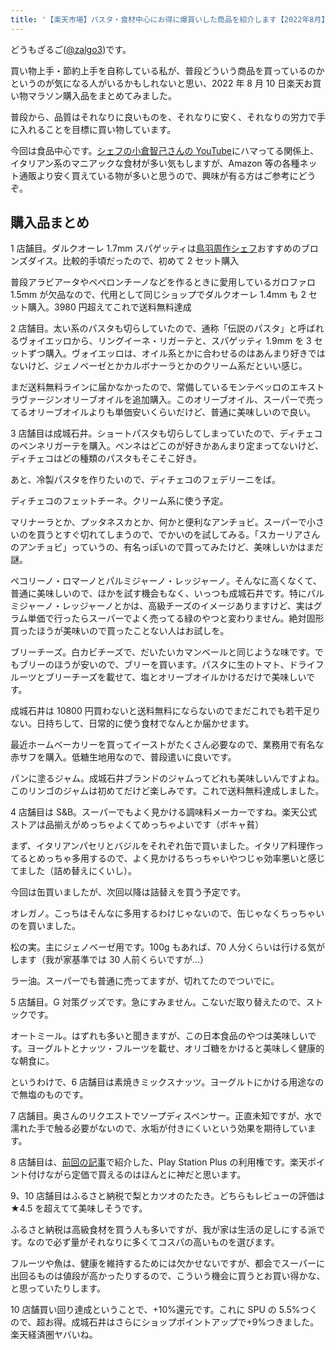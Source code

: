 ```yaml
---
title: '【楽天市場】パスタ・食材中心にお得に爆買いした商品を紹介します【2022年8月】'
---
```


どうもざるご([@zalgo3](https://twitter.com/zalgo3))です。

買い物上手・節約上手を自称している私が、普段どういう商品を買っているのかというのが気になる人がいるかもしれないと思い、2022 年 8 月 10 日楽天お買い物マラソン購入品をまとめてみました。

普段から、品質はそれなりに良いものを、それなりに安く、それなりの労力で手に入れることを目標に買い物しています。

今回は食品中心です。[シェフの小倉智己さんの YouTube](https://www.youtube.com/channel/UCb8BrSXphiuGShym5dhdkwA)にハマってる関係上、イタリアン系のマニアックな食材が多い気もしますが、Amazon 等の各種ネット通販より安く買えている物が多いと思うので、興味が有る方はご参考にどうぞ。

## 購入品まとめ

1 店舗目。ダルクオーレ 1.7mm スパゲッティは[鳥羽周作シェフ](https://www.youtube.com/channel/UC1_eNNjFjV8Cp6QlxbOAnjA)おすすめのブロンズダイス。比較的手頃だったので、初めて 2 セット購入

<Affiliates rakutenItemCode="toscana:10130178" query="スパゲッティ 1.7mm ダル クオーレ" />

普段アラビアータやペペロンチーノなどを作るときに愛用しているガロファロ 1.5mm が欠品なので、代用として同じショップでダルクオーレ 1.4mm も 2 セット購入。3980 円超えてこれで送料無料達成

<Affiliates rakutenItemCode="toscana:10130177" query="スパゲッティーニ 1.4mm ダル クオーレ" />

2 店舗目。太い系のパスタも切らしていたので、通称「伝説のパスタ」と呼ばれるヴォイエッロから、リングイーネ・リガーテと、スパゲッティ 1.9mm を 3 セットずつ購入。ヴォイエッロは、オイル系とかに合わせるのはあんまり好きではないけど、ジェノベーゼとかカルボナーラとかのクリーム系だといい感じ。

<Affiliates rakutenItemCode="ledled:10025225" query="ヴォイエッロ リングイーネ リガーテ " />

<Affiliates rakutenItemCode="ledled:10025223" query=" ヴォイエッロ スパゲッティ 1.92mm" />

まだ送料無料ラインに届かなかったので、常備しているモンテベッロのエキストラヴァージンオリーブオイルを追加購入。このオリーブオイル、スーパーで売ってるオリーブオイルよりも単価安いくらいだけど、普通に美味しいので良い。

<Affiliates rakutenItemCode="ledled:10015898" query=" モンテベッロ エキストラ ヴァージン オリーブオイル" />

3 店舗目は成城石井。ショートパスタも切らしてしまっていたので、ディチェコのペンネリガーテを購入。ペンネはどこのが好きかあんまり定まってないけど、ディチェコはどの種類のパスタもそこそこ好き。

<Affiliates rakutenItemCode="seijoishii:10040077" query="ディチェコ ペンネリガーテ" />

あと、冷製パスタを作りたいので、ディチェコのフェデリーニをば。

<Affiliates rakutenItemCode="seijoishii:10066936" query="【楽天市場】ディチェコ #10 フェデリーニ 1.4mm 500g×6 個：成城石井酒販 楽天市場店" />

ディチェコのフェットチーネ。クリーム系に使う予定。

<Affiliates rakutenItemCode="seijoishii:10066946" query="【楽天市場】ディチェコ ＃303 フェットチーネ 250g×5 個：成城石井酒販 楽天市場店" />

マリナーラとか、プッタネスカとか、何かと便利なアンチョビ。スーパーで小さいのを買うとすぐ切れてしまうので、でかいのを試してみる。「スカーリアさんのアンチョビ」っていうの、有名っぽいので買ってみたけど、美味しいかはまだ謎。

<Affiliates rakutenItemCode="seijoishii:10067268" query="スカーリアさんのアンチョビ 瓶" />

ペコリーノ・ロマーノとパルミジャーノ・レッジャーノ。そんなに高くなくて、普通に美味しいので、ほかを試す機会もなく、いっつも成城石井です。特にパルミジャーノ・レッジャーノとかは、高級チーズのイメージありますけど、実はグラム単価で行ったらスーパーでよく売ってる緑のやつと変わりません。絶対固形買ったほうが美味いので買ったことない人はお試しを。

<Affiliates rakutenItemCode="seijoishii:10045598" query="カステーリ ペコリーノ・ロマーノ" />

<Affiliates rakutenItemCode="seijoishii:10045600" query="カステーリ パルミジャーノ・レッジャーノ" />

ブリーチーズ。白カビチーズで、だいたいカマンベールと同じような味です。でもブリーのほうが安いので、ブリーを買います。パスタに生のトマト、ドライフルーツとブリーチーズを載せて、塩とオリーブオイルかけるだけで美味しいです。

<Affiliates rakutenItemCode="seijoishii:10040278" query="熟成ブリー" />

成城石井は 10800 円買わないと送料無料にならないのでまだこれでも若干足りない。日持ちして、日常的に使う食材でなんとか届かせます。

最近ホームベーカリーを買ってイーストがたくさん必要なので、業務用で有名な赤サフを購入。低糖生地用なので、普段遣いに良いです。

<Affiliates rakutenItemCode="seijoishii:10061415" query="サフ ドライイースト" />

パンに塗るジャム。成城石井ブランドのジャムってどれも美味しいんですよね。このリンゴのジャムは初めてだけど楽しみです。これで送料無料達成しました。

<Affiliates rakutenItemCode="seijoishii:10039505" query="成城石井 オールフルーツスタイル ごろっごろっりんご" />

4 店舗目は S&B。スーパーでもよく見かける調味料メーカーですね。楽天公式ストアは品揃えがめっちゃよくてめっちゃよいです（ボキャ貧）

まず、イタリアンパセリとバジルをそれぞれ缶で買いました。イタリア料理作ってるとめっちゃ多用するので、よく見かけるちっちゃいやつじゃ効率悪いと感じてました（詰め替えにくいし）。

今回は缶買いましたが、次回以降は詰替えを買う予定です。

<Affiliates rakutenItemCode="e-sbfoods:10000755" query="FD イタリアンパセリ M 缶 23g" />

<Affiliates rakutenItemCode="e-sbfoods:10000751" query="FD スイートバジル M 缶 23g" />

オレガノ。こっちはそんなに多用するわけじゃないので、缶じゃなくちっちゃいのを買いました。

<Affiliates rakutenItemCode="e-sbfoods:10005745" query="FAUCHON 　オレガノ" />

松の実。主にジェノベーゼ用です。100g もあれば、70 人分くらいは行ける気がします（我が家基準では 30 人前くらいですが…）

<Affiliates rakutenItemCode="e-sbfoods:10004460" query="松の実 ホール 袋 100g" />

ラー油。スーパーでも普通に売ってますが、切れてたのでついでに。

<Affiliates rakutenItemCode="e-sbfoods:10004248" query="ラー油 31g" />

5 店舗目。G 対策グッズです。急にすみません。こないだ取り替えたので、ストックです。

<Affiliates rakutenItemCode="sundrug:10063000" query="アース製薬 ブラックキャップ 12 個入り" />

オートミール。はずれも多いと聞きますが、この日本食品のやつは美味しいです。ヨーグルトとナッツ・フルーツを載せ、オリゴ糖をかけると美味しく健康的な朝食に。

<Affiliates rakutenItemCode="sundrug:10090125" query="日本食品製造 プレミアム ピュア オートミール" />

というわけで、6 店舗目は素焼きミックスナッツ。ヨーグルトにかける用途なので無塩のものです。

<Affiliates rakutenItemCode="likaman:10033105" query="素焼き 4 種のミックスナッツ" />

7 店舗目。奥さんのリクエストでソープディスペンサー。正直未知ですが、水で濡れた手で触る必要がないので、水垢が付きにくいという効果を期待しています。

<Affiliates rakutenItemCode="allplus:10000005" query="ソープディスペンサー自動 泡 /オート 非接触式 2 段階調整ハンドソープ" />

8 店舗目は、[前回の記事](https://zalgo-official.com/ps-plus-switch-online-otoku/)で紹介した、Play Station Plus の利用権です。楽天ポイント付けながら定価で買えるのはほんとに神だと思います。

<Affiliates rakutenItemCode="rdownload:17557694" query="PlayStation Plus 12 ヶ月利用権" />

9、10 店舗目はふるさと納税で梨とカツオのたたき。どちらもレビューの評価は ★4.5 を超えてて美味しそうです。

ふるさと納税は高級食材を買う人も多いですが、我が家は生活の足しにする派です。なので必ず量がそれなりに多くてコスパの高いものを選びます。

フルーツや魚は、健康を維持するためには欠かせないですが、都会でスーパーに出回るものは値段が高かったりするので、こういう機会に買うとお買い得かな、と思っていたりします。

<Affiliates rakutenItemCode="f062090-nagai:10000700" query="【ふるさと納税】ご家庭用訳ありラ・フランス約 6kg" />

<Affiliates rakutenItemCode="f392065-susaki:10002288" query="【ふるさと納税】かつお タタキ 1.8kg 本場 高知 藁焼き 不揃い かつおのたたき 鰹 本場 土佐 わら焼き：高知県須崎市" />

10 店舗買い回り達成ということで、+10%還元です。これに SPU の 5.5%つくので、超お得。成城石井はさらにショップポイントアップで+9%つきました。楽天経済圏ヤバいね。
